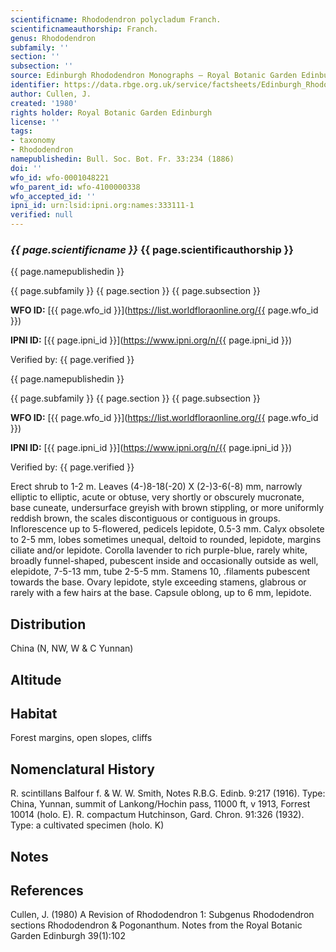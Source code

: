```yaml
---
scientificname: Rhododendron polycladum Franch.
scientificnameauthorship: Franch.
genus: Rhododendron
subfamily: ''
section: ''
subsection: ''
source: Edinburgh Rhododendron Monographs – Royal Botanic Garden Edinburgh
identifier: https://data.rbge.org.uk/service/factsheets/Edinburgh_Rhododendron_Monographs.xhtml
author: Cullen, J.
created: '1980'
rights holder: Royal Botanic Garden Edinburgh
license: ''
tags:
- taxonomy
- Rhododendron
namepublishedin: Bull. Soc. Bot. Fr. 33:234 (1886)
doi: ''
wfo_id: wfo-0001048221
wfo_parent_id: wfo-4100000338
wfo_accepted_id: ''
ipni_id: urn:lsid:ipni.org:names:333111-1
verified: null
---
```

### _{{ page.scientificname }}_ {{ page.scientificauthorship }}
 {{ page.namepublishedin }}

{{ page.subfamily }} {{ page.section }} {{ page.subsection }}

**WFO ID:** [{{ page.wfo_id }}](https://list.worldfloraonline.org/{{ page.wfo_id }})

**IPNI ID:** [{{ page.ipni_id }}](https://www.ipni.org/n/{{ page.ipni_id }})

Verified by: {{ page.verified }}

 {{ page.namepublishedin }}

{{ page.subfamily }} {{ page.section }} {{ page.subsection }}

**WFO ID:** [{{ page.wfo_id }}](https://list.worldfloraonline.org/{{ page.wfo_id }})

**IPNI ID:** [{{ page.ipni_id }}](https://www.ipni.org/n/{{ page.ipni_id }})

Verified by: {{ page.verified }}



Erect shrub to 1-2 m. Leaves (4-)8-18(-20) X (2-)3-6(-8) mm, narrowly elliptic to elliptic, acute or obtuse, very shortly or obscurely mucronate, base cuneate, undersurface greyish with brown stippling, or more uniformly reddish brown, the scales discontiguous or contiguous in groups. Inflorescence up to 5-flowered, pedicels lepidote, 0.5-3 mm. Calyx obsolete to 2-5 mm, lobes sometimes unequal, deltoid to rounded, lepidote, margins ciliate and/or lepidote. Corolla lavender to rich purple-blue, rarely white, broadly funnel-shaped, pubescent inside and occasionally outside as well, elepidote, 7-5-13 mm, tube 2-5-5 mm. Stamens 10, .filaments pubescent towards the base. Ovary lepidote, style exceeding stamens, glabrous or rarely with a few hairs at the base. Capsule oblong, up to 6 mm, lepidote.

## Distribution
China (N, NW, W & C Yunnan)

## Altitude


## Habitat
Forest margins, open slopes, cliffs

## Nomenclatural History
R. scintillans Balfour f. & W. W. Smith, Notes R.B.G. Edinb. 9:217 (1916). Type: China, Yunnan, summit of Lankong/Hochin pass, 11000 ft, v 1913, Forrest 10014 (holo. E). R. compactum Hutchinson, Gard. Chron. 91:326 (1932). Type: a cultivated specimen (holo. K)
                       
## Notes


## References

Cullen, J. (1980) A Revision of Rhododendron 1: Subgenus Rhododendron sections Rhododendron & Pogonanthum. Notes from the Royal Botanic Garden Edinburgh 39(1):102
